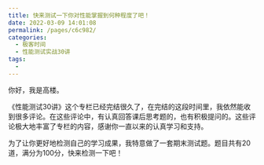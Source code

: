 ```yaml
---
title: 快来测试一下你对性能掌握到何种程度了吧！
date: 2022-03-09 14:01:08
permalink: /pages/c6c982/
categories:
  - 极客时间
  - 性能测试实战30讲
tags:
  - 
---
```

<p>你好，我是高楼。</p><p>《性能测试30讲》这个专栏已经完结很久了，在完结的这段时间里，我依然能收到很多评论。在这些评论中，有认真回答课后思考题的，也有积极提问的。这些评论极大地丰富了专栏的内容，感谢你一直以来的认真学习和支持。</p><p>为了让你更好地检测自己的学习成果，我特意做了一套期末测试题。题目共有20道，满分为100分，快来检测一下吧！</p><p><a href="http://time.geekbang.org/quiz/intro?act_id=142&exam_id=310"><img src="https://static001.geekbang.org/resource/image/28/a4/28d1be62669b4f3cc01c36466bf811a4.png?wh=1142*201" alt=""></a></p><!-- [[[read_end]]] -->